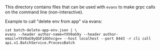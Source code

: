 This directory contains files that can be used with `evans` to make grpc calls on the command line (non-interactive).

Example to call "delete env from app" via evans:
```shell
cat batch-delete-app-env.json | \
evans --header author-name=YXV0aG9y --header author-email=YXV0aG9yQGF1dGhvcg== --host localhost --port 8443 -r cli call api.v1.BatchService.ProcessBatch
```
